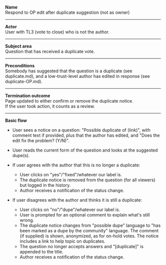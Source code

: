 **Name**  
Respond to OP edit after duplicate suggestion (not as owner)

----

**Actor**  
User with TL3 (vote to close) who is not the author.

----

**Subject area**  
Question that has received a duplicate vote.  

----

**Preconditions**  
Somebody has suggested that the question is a duplicate (see duplicate.md), and a low-trust-level author has edited in response (see duplicate-OP.md).

----

**Termination outcome**  
Page updated to either confirm or remove the duplicate notice.  
If the user took action, it counts as a review.  

----

**Basic flow**

- User sees a notice on a question: "Possible duplicate of (link)", with comment text if provided, plus that the author has edited, and "Does the edit fix the problem? (Y/N)".

- User reads the current form of the question and looks at the suggested dupe(s).

- If user agrees with the author that this is no longer a duplicate:
  - User clicks on "yes"/"fixed"/whatever our label is.
  - The duplicate notice is removed from the question (for all viewers) but logged in the history.
  - Author receives a notification of the status change.

- If user disagrees with the author and thinks it is still a duplicate:
  - User clicks on "no"/"dupe"/whatever our label is.
  - User is prompted for an optional comment to explain what's still wrong.
  - The duplicate notice changes from "possible dupe" language to "has been marked as a dupe by the community" language.  The comment (if supplied) is shown, anonymized, as for on-hold votes.  The notice includes a link to help topic on duplicates.
  - The question no longer accepts answers and "[duplicate]" is appended to the title.
  - Author receives a notification of the status change.


